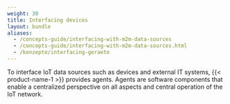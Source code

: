 ```yaml
---
weight: 30
title: Interfacing devices
layout: bundle
aliases:
  - /concepts-guide/interfacing-with-m2m-data-sources
  - /concepts-guide/interfacing-with-m2m-data-sources.html
  - /konzepte/interfacing-geraete
---
```


To interface IoT data sources such as devices and external IT systems, {{< product-name-1 >}} provides agents. Agents are software components that enable a centralized perspective on all aspects and central operation of the IoT network.
